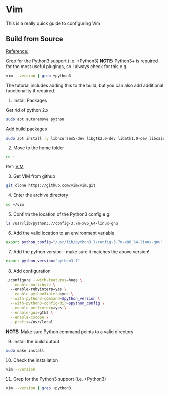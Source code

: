 # Vim

This is a really quick guide to configuring Vim

## Build from Source

[Reference:](https://github.com/ycm-core/YouCompleteMe/wiki/Building-Vim-from-source)


Grep for the Python3 support (i.e. +Python3)
__NOTE:__ Python3+ is required for the most useful plugings, so I always check for this e.g.

```bash
vim --version | grep +python3
```
The tutorial includes adding this to the build, but you can also add additional functionality if required.

1. Install Packages

Get rid of python 2.x

```bash
sudo apt autoremove python
```

Add build packages
```bash
sudo apt install -y libncurses5-dev libgtk2.0-dev libatk1.0-dev libcairo2-dev libx11-dev libxpm-dev libxt-dev python3-dev ruby-dev lua5.1 liblua5.1-0-dev libperl-dev git
```

2. Move to the home folder
```bash
cd ~
```

Ref: [VIM](https://www.vim.org/git.php)

3. Get VIM from github
```bash
git clone https://github.com/vim/vim.git
```

4. Enter the archive directory
```bash
cd ~/vim
```

5. Confirm the location of the Python3 config e.g.

```bash
ls /usr/lib/python3.7/config-3.7m-x86_64-linux-gnu
```

6. Add the valid location to an environment variable
```bash
export python_config="/usr/lib/python3.7/config-3.7m-x86_64-linux-gnu"
```
7. Add the python version - make sure it matches the above version!
```bash
export python_version="python3.7"
```

8. Add configuration
```bash
./configure --with-features=huge \
  --enable-multibyte \    
  --enable-rubyinterp=yes \
  --enable-python3interp=yes \
  --with-python3-command=$python_version \
  --with-python3-config-dir=$python_config \
  --enable-perlinterp=yes \
  --enable-gui=gtk2 \
  --enable-cscope \
  --prefix=/usr/local
```

__NOTE:__ Make sure Python command points to a valid directory

9. Install the build output

```bash
sudo make install
```

10. Check the installation
```bash
vim --version
```

11. Grep for the Python3 support (i.e. +Python3)

```bash
vim --version | grep +python3
```
